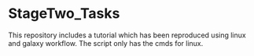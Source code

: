 # StageTwo_Tasks
This repository includes a tutorial which has been reproduced using linux and galaxy workflow. The script only has the cmds for linux.
